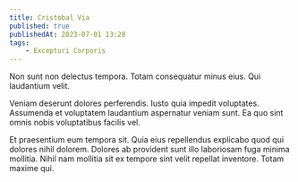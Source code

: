 ```yaml
---
title: Cristobal Via
published: true
publishedAt: 2023-07-01 13:28
tags:
    - Excepturi Corporis
---
```


Non sunt non delectus tempora. Totam consequatur minus eius. Qui laudantium velit.

Veniam deserunt dolores perferendis. Iusto quia impedit voluptates. Assumenda et voluptatem laudantium aspernatur veniam sunt. Ea quo sint omnis nobis voluptatibus facilis vel.

Et praesentium eum tempora sit. Quia eius repellendus explicabo quod qui dolores nihil dolorem. Dolores ab provident sunt illo laboriosam fuga minima mollitia. Nihil nam mollitia sit ex tempore sint velit repellat inventore. Totam maxime qui.